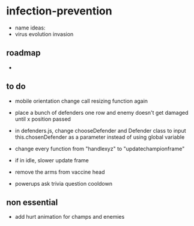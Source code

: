 # infection-prevention
- name ideas:
- virus evolution invasion

## roadmap
-



## to do
- mobile orientation change call resizing function again
- place a bunch of defenders one row and enemy doesn't get damaged until x position passed 
- in defenders.js, change chooseDefender and Defender class to input this.chosenDefender as a parameter instead of using global variable

- change every function from "handlexyz" to "updatechampionframe"

- if in idle, slower update frame
- remove the arms from vaccine head

- powerups ask trivia question cooldown


## non essential
- add hurt animation for champs and enemies